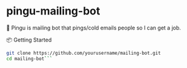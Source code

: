 # pingu-mailing-bot
🤖 Pingu is mailing bot that pings/cold emails people so I can get a job. 

📦 Getting Started
```bash
git clone https://github.com/yourusername/mailing-bot.git
cd mailing-bot```


